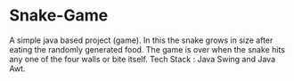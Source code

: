 # Snake-Game
A simple java based project (game).
In this the snake grows in size after eating the randomly generated food.
The game is over when the snake hits any one of the four walls or bite itself.
Tech Stack : Java Swing and Java Awt.
